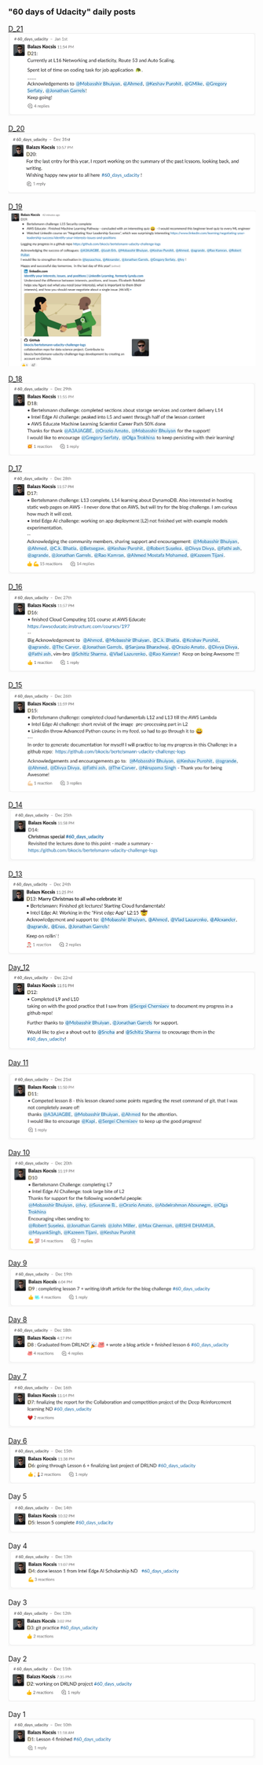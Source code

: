 ### "60 days of Udacity" daily posts

[D_21](https://bertelsmanncloud.slack.com/archives/CRDMQ3H32/p1577919287447400?thread_ts=1577919287.447400)
![day_21](assets/60_days_Udacity/D21.png)

[D_20](https://bertelsmanncloud.slack.com/archives/CRDMQ3H32/p1577829437423100?thread_ts=1577829437.423100)
![day_20](assets/60_days_Udacity/D20.png)

[D_19](https://bertelsmanncloud.slack.com/archives/CRDMQ3H32/p1577733599183900?thread_ts=1577733599.183900)
![day_19](assets/60_days_Udacity/D19.png)

[D_18](https://bertelsmanncloud.slack.com/archives/CRDMQ3H32/p1577660105267300?thread_ts=1577660105.267300)
![day_18](assets/60_days_Udacity/D18.png)

[D_17](https://bertelsmanncloud.slack.com/archives/CRDMQ3H32/p1577573860252500?thread_ts=1577573860.252500)
![day_17](assets/60_days_Udacity/D17.png)


[D_16](https://bertelsmanncloud.slack.com/archives/CRDMQ3H32/p1577487469212700?thread_ts=1577487469.212700)
![day_16](assets/60_days_Udacity/D16.png)

[D_15](https://bertelsmanncloud.slack.com/archives/CRDMQ3H32/p1577401161229700?thread_ts=1577401161.229700)
![day_15](assets/60_days_Udacity/D15.png)

[D_14](https://bertelsmanncloud.slack.com/archives/CRDMQ3H32/p1577314720263200)
![day_14](assets/60_days_Udacity/D14.png)

[D_13](https://bertelsmanncloud.slack.com/archives/CRDMQ3H32/p1577226352239000?thread_ts=1577226352.239000)
![day_13](assets/60_days_Udacity/D13.png)

[Day_12](https://bertelsmanncloud.slack.com/archives/CRDMQ3H32/p1577055102312700)
![day_12](assets/60_days_Udacity/D12.png)

[Day 11](https://bertelsmanncloud.slack.com/archives/CRDMQ3H32/p1576968648373100?thread_ts=1576968648.373100)

![day_11](assets/60_days_Udacity/D11.png)

[Day 10](https://bertelsmanncloud.slack.com/archives/CRDMQ3H32/p1576880366416300?thread_ts=1576880366.416300)
![day_10](assets/60_days_Udacity/D10.png)

[Day 9](https://bertelsmanncloud.slack.com/archives/CRDMQ3H32/p1576775047274600?thread_ts=1576775047.274600)
![day_9](assets/60_days_Udacity/D9.png)

[Day 8](https://bertelsmanncloud.slack.com/archives/CRDMQ3H32/p1576682275082100?thread_ts=1576682275.082100)
![day_8](assets/60_days_Udacity/D8.png)

[Day 7](https://bertelsmanncloud.slack.com/archives/CRDMQ3H32/p1576534492401100)
![day_7](assets/60_days_Udacity/D7.png)

[Day 6](https://bertelsmanncloud.slack.com/archives/CRDMQ3H32/p1576449530461100?thread_ts=1576449530.461100)
![day_6](assets/60_days_Udacity/D6.png)

Day 5
![day_5](assets/60_days_Udacity/D5.png)

Day 4
![day_4](assets/60_days_Udacity/D4.png)

Day 3
![day_3](assets/60_days_Udacity/D3.png)

Day 2
![day_2](assets/60_days_Udacity/D2.png)

Day 1
![day_1](assets/60_days_Udacity/D1.png)
